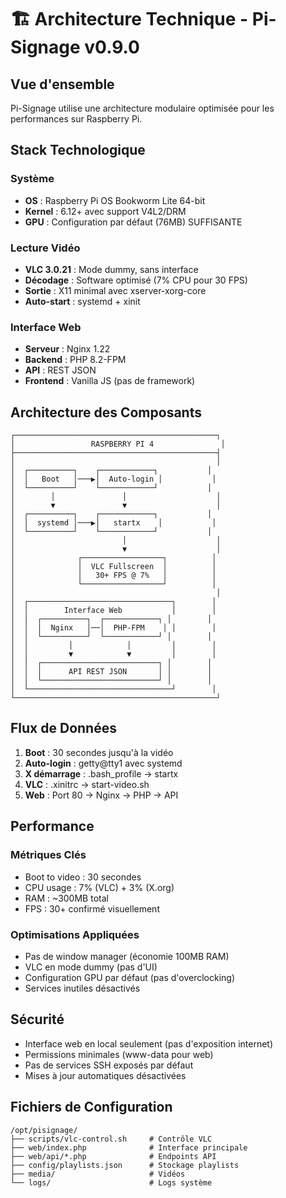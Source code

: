 # 🏗️ Architecture Technique - Pi-Signage v0.9.0

## Vue d'ensemble

Pi-Signage utilise une architecture modulaire optimisée pour les performances sur Raspberry Pi.

## Stack Technologique

### Système
- **OS** : Raspberry Pi OS Bookworm Lite 64-bit
- **Kernel** : 6.12+ avec support V4L2/DRM
- **GPU** : Configuration par défaut (76MB) SUFFISANTE

### Lecture Vidéo
- **VLC 3.0.21** : Mode dummy, sans interface
- **Décodage** : Software optimisé (7% CPU pour 30 FPS)
- **Sortie** : X11 minimal avec xserver-xorg-core
- **Auto-start** : systemd + xinit

### Interface Web
- **Serveur** : Nginx 1.22
- **Backend** : PHP 8.2-FPM
- **API** : REST JSON
- **Frontend** : Vanilla JS (pas de framework)

## Architecture des Composants

```
┌─────────────────────────────────────────────┐
│                 RASPBERRY PI 4               │
├─────────────────────────────────────────────┤
│                                             │
│  ┌──────────┐    ┌────────────┐           │
│  │   Boot   │───▶│  Auto-login │           │
│  └──────────┘    └────────────┘           │
│        │               │                    │
│        ▼               ▼                    │
│  ┌──────────┐    ┌────────────┐           │
│  │  systemd │───▶│   startx    │           │
│  └──────────┘    └────────────┘           │
│                        │                    │
│                        ▼                    │
│              ┌──────────────────┐          │
│              │  VLC Fullscreen  │          │
│              │   30+ FPS @ 7%   │          │
│              └──────────────────┘          │
│                                             │
│  ┌────────────────────────────────┐        │
│  │        Interface Web           │        │
│  │  ┌──────────┐  ┌────────────┐ │        │
│  │  │  Nginx   │──│  PHP-FPM    │ │        │
│  │  └──────────┘  └────────────┘ │        │
│  │         │            │         │        │
│  │         ▼            ▼         │        │
│  │  ┌──────────────────────────┐ │        │
│  │  │      API REST JSON       │ │        │
│  │  └──────────────────────────┘ │        │
│  └────────────────────────────────┘        │
└─────────────────────────────────────────────┘
```

## Flux de Données

1. **Boot** : 30 secondes jusqu'à la vidéo
2. **Auto-login** : getty@tty1 avec systemd
3. **X démarrage** : .bash_profile → startx
4. **VLC** : .xinitrc → start-video.sh
5. **Web** : Port 80 → Nginx → PHP → API

## Performance

### Métriques Clés
- Boot to video : 30 secondes
- CPU usage : 7% (VLC) + 3% (X.org)
- RAM : ~300MB total
- FPS : 30+ confirmé visuellement

### Optimisations Appliquées
- Pas de window manager (économie 100MB RAM)
- VLC en mode dummy (pas d'UI)
- Configuration GPU par défaut (pas d'overclocking)
- Services inutiles désactivés

## Sécurité

- Interface web en local seulement (pas d'exposition internet)
- Permissions minimales (www-data pour web)
- Pas de services SSH exposés par défaut
- Mises à jour automatiques désactivées

## Fichiers de Configuration

```
/opt/pisignage/
├── scripts/vlc-control.sh     # Contrôle VLC
├── web/index.php              # Interface principale
├── web/api/*.php              # Endpoints API
├── config/playlists.json      # Stockage playlists
├── media/                     # Vidéos
└── logs/                      # Logs système
```

